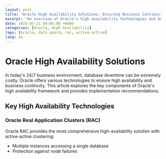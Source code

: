 ```yaml
---
layout: post
title: "Oracle High Availability Solutions: Ensuring Business Continuity"
excerpt: "An overview of Oracle's high availability technologies and best practices for implementing robust database solutions that minimize downtime."
date: 2025-05-21 09:05:00 +0800
categories: [Oracle, High Availability]
tags: [oracle, data guard, rac, active-active]
lang: en
---
```


# Oracle High Availability Solutions

In today's 24/7 business environment, database downtime can be extremely costly. Oracle offers various technologies to ensure high availability and business continuity. This article explores the key components of Oracle's high availability framework and provides implementation recommendations.

## Key High Availability Technologies

### Oracle Real Application Clusters (RAC)

Oracle RAC provides the most comprehensive high-availability solution with active-active clustering:

- Multiple instances accessing a single database
- Protection against node failures
